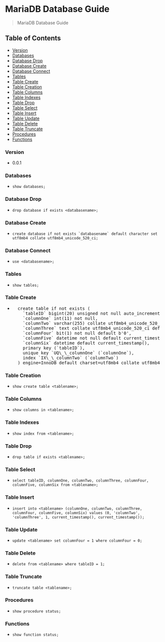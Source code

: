 # MariaDB Database Guide
> MariaDB Database Guide

## Table of Contents
* [Version](#version)
* [Databases](#databases)
* [Database Drop](#database-drop)
* [Database Create](#database-create)
* [Database Connect](#database-connect)
* [Tables](#tables)
* [Table Create](#table-create)
* [Table Creation](#table-creation)
* [Table Columns](#table-columns)
* [Table Indexes](#table-indexes)
* [Table Drop](#table-drop)
* [Table Select](#table-select)
* [Table Insert](#table-insert)
* [Table Update](#table-update)
* [Table Delete](#table-delete)
* [Table Truncate](#table-truncate)
* [Procedures](#procedures)
* [Functions](#functions)

### Version
* 0.0.1

### Databases
* `show databases;`

### Database Drop
* `drop database if exists <databasename>;`

### Database Create
* ``create database if not exists `databasename` default character set utf8mb4 collate utf8mb4_unicode_520_ci;``

### Database Connect
* `use <databasename>;`

### Tables
* `show tables;`

### Table Create
* <pre>
    create table if not exists <tablename>(
      `tableID` bigint(20) unsigned not null auto_increment,
      `columnOne` int(11) not null,
      `columnTwo` varchar(255) collate utf8mb4_unicode_520_ci not null,
      `columnThree` text collate utf8mb4_unicode_520_ci default null,
      `columnFour` bit(1) not null default b'0',
      `columnFive` datetime not null default current_timestamp(),
      `columnSix` datetime default current_timestamp(),
      primary key (`tableID`),
      unique key `UQ\_<tablename>\_columnOne` (`columnOne`),
      index `IX\_<tablename>\_columnTwo` (`columnTwo`)
    ) engine=InnoDB default charset=utf8mb4 collate utf8mb4_unicode_520_ci;
  </pre>

### Table Creation
* `show create table <tablename>;`

### Table Columns
* `show columns in <tablename>;`

### Table Indexes
* `show index from <tablename>;`

### Table Drop
* `drop table if exists <tablename>;`

### Table Select
* `select tableID, columnOne, columnTwo, columnThree, columnFour, columnFive, columnSix from <tablename>;`

### Table Insert
* `insert into <tablename> (columnOne, columnTwo, columnThree, columnFour, columnFive, columnSix) values (0, 'columnTwo', 'columnThree', 1, current_timestamp(), current_timestamp());`

### Table Update
* `update <tablename> set columnFour = 1 where columnFour = 0;`

### Table Delete
* `delete from <tablename> where tableID = 1;`

### Table Truncate
* `truncate table <tablename>;`

### Procedures
* `show procedure status;`

### Functions
* `show function status;`
